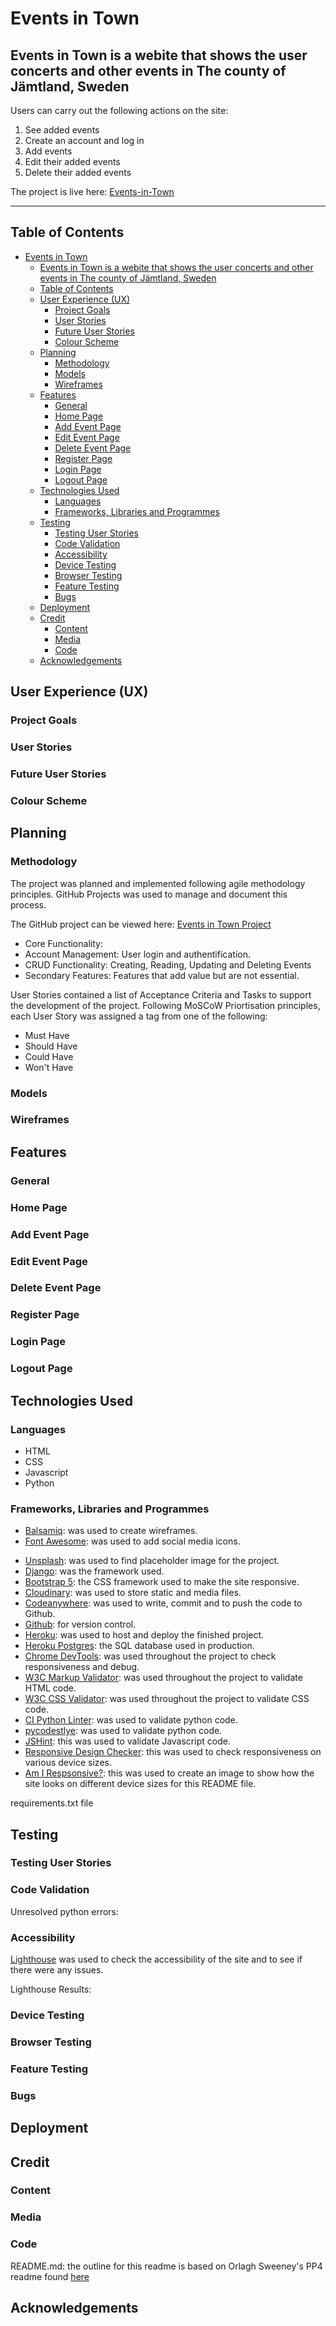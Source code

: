 # Events in Town

## Events in Town is a webite that shows the user concerts and other events in The county of Jämtland, Sweden

Users can carry out the following actions on the site:

1. See added events
2. Create an account and log in
3. Add events
4. Edit their added events
5. Delete their added events

The project is live here: [Events-in-Town](link)

___

## Table of Contents

- [Events in Town](#events-in-town)
  - [Events in Town is a webite that shows the user concerts and other events in The county of Jämtland, Sweden](#events-in-town-is-a-webite-that-shows-the-user-concerts-and-other-events-in-the-county-of-jämtland-sweden)
  - [Table of Contents](#table-of-contents)
  - [User Experience (UX)](#user-experience-ux)
    - [Project Goals](#project-goals)
    - [User Stories](#user-stories)
    - [Future User Stories](#future-user-stories)
    - [Colour Scheme](#colour-scheme)
  - [Planning](#planning)
    - [Methodology](#methodology)
    - [Models](#models)
    - [Wireframes](#wireframes)
  - [Features](#features)
    - [General](#general)
    - [Home Page](#home-page)
    - [Add Event Page](#add-event-page)
    - [Edit Event Page](#edit-event-page)
    - [Delete Event Page](#delete-event-page)
    - [Register Page](#register-page)
    - [Login Page](#login-page)
    - [Logout Page](#logout-page)
  - [Technologies Used](#technologies-used)
    - [Languages](#languages)
    - [Frameworks, Libraries and Programmes](#frameworks-libraries-and-programmes)
  - [Testing](#testing)
    - [Testing User Stories](#testing-user-stories)
    - [Code Validation](#code-validation)
    - [Accessibility](#accessibility)
    - [Device Testing](#device-testing)
    - [Browser Testing](#browser-testing)
    - [Feature Testing](#feature-testing)
    - [Bugs](#bugs)
  - [Deployment](#deployment)
  - [Credit](#credit)
    - [Content](#content)
    - [Media](#media)
    - [Code](#code)
  - [Acknowledgements](#acknowledgements)

## User Experience (UX)

### Project Goals

### User Stories

### Future User Stories

### Colour Scheme

## Planning

### Methodology

The project was planned and implemented following agile methodology principles. GitHub Projects was used to manage and document this process.

The GitHub project can be viewed here: [Events in Town Project](link)

- Core Functionality:
- Account Management: User login and authentification.
- CRUD Functionality: Creating, Reading, Updating and Deleting Events
- Secondary Features: Features that add value but are not essential.  

User Stories contained a list of Acceptance Criteria and Tasks to support the development of the project.
Following MoSCoW Priortisation principles, each User Story was assigned a tag from one of the following:

- Must Have
- Should Have
- Could Have
- Won't Have

### Models

### Wireframes

## Features

### General

### Home Page

### Add Event Page

### Edit Event Page

### Delete Event Page

### Register Page

### Login Page

### Logout Page

## Technologies Used

### Languages

- HTML
- CSS
- Javascript
- Python

### Frameworks, Libraries and Programmes

- [Balsamiq](https://balsamiq.com/): was used to create wireframes.
- [Font Awesome](https://fontawesome.com/): was used to add social media icons.
<!-- - [Fontpair](https://www.fontpair.co/): was used to find fonts that compliment each other. -->
<!-- - [Google Fonts](https://fonts.google.com/): was used to import fonts into the website. -->
<!-- - [Coolers](https://coolors.co/): this was used to create a colour pallete for the website. -->
- [Unsplash](https://www.unsplash.com/): was used to find placeholder image for the project.
- [Django](https://www.djangoproject.com/): was the framework used.
- [Bootstrap 5](https://getbootstrap.com/): the CSS framework used to make the site responsive.
- [Cloudinary](https://cloudinary.com/): was used to store static and media files.
- [Codeanywhere](https://codeanywhere.com/): was used to write, commit and to push the code to Github.
- [Github](https://github.com/): for version control.
- [Heroku](https://dashboard.heroku.com/login): was used to host and deploy the finished project.
- [Heroku Postgres](https://devcenter.heroku.com/articles/heroku-postgresql): the SQL database used in production.
- [Chrome DevTools](https://developer.chrome.com/docs/devtools/): was used throughout the project to check responsiveness and debug.
- [W3C Markup Validator](https://validator.w3.org/): was used throughout the project to validate HTML code.
- [W3C CSS Validator](https://jigsaw.w3.org/css-validator/): was used throughout the project to validate CSS code.
- [CI Python Linter](https://pep8ci.herokuapp.com/): was used to validate python code.
- [pycodestlye](https://pypi.org/project/pycodestyle/): was used to validate python code.
- [JSHint](https://jshint.com/): this was used to validate Javascript code.
- [Responsive Design Checker](https://www.responsivedesignchecker.com/): this was used to check responsiveness on various device sizes.
- [Am I Respsonsive?](https://ui.dev/amiresponsive): this was used to create an image to show how the site looks on different device sizes for this README file.

requirements.txt file

## Testing

### Testing User Stories

### Code Validation

Unresolved python errors:

### Accessibility

[Lighthouse](https://developer.chrome.com/docs/lighthouse/overview/) was used to check the accessibility of the site and to see if there were any issues.

Lighthouse Results:

### Device Testing

### Browser Testing

### Feature Testing

### Bugs

## Deployment

## Credit

### Content

### Media

### Code

README.md: the outline for this readme is based on Orlagh Sweeney's PP4 readme found [here](https://github.com/orlagh-sweeney/the-big-review/blob/main/README.md)

## Acknowledgements
